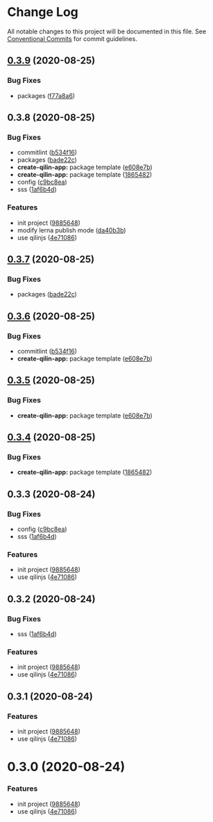 # Change Log

All notable changes to this project will be documented in this file.
See [Conventional Commits](https://conventionalcommits.org) for commit guidelines.

## [0.3.9](https://github.com/jackhutu/qilin/compare/v0.3.8...v0.3.9) (2020-08-25)

### Bug Fixes

- packages ([f77a8a6](https://github.com/jackhutu/qilin/commit/f77a8a6b1475247123d8acbbb625e2b00bb9edb7))

## 0.3.8 (2020-08-25)

### Bug Fixes

- commitlint ([b534f16](https://github.com/jackhutu/qilin/commit/b534f167a755d9ac8c92204a005df1fde613f50d))
- packages ([bade22c](https://github.com/jackhutu/qilin/commit/bade22c6789c5bb5b9dab08ff582a53d656c6ea5))
- **create-qilin-app:** package template ([e608e7b](https://github.com/jackhutu/qilin/commit/e608e7b7aee9a267288803e395be929d1d688f98))
- **create-qilin-app:** package template ([1865482](https://github.com/jackhutu/qilin/commit/1865482f4204764afa83f53fba5535f8af4be43d))
- config ([c9bc8ea](https://github.com/jackhutu/qilin/commit/c9bc8ea9b2b03a550476b44b38218d29ffd6be33))
- sss ([1af6b4d](https://github.com/jackhutu/qilin/commit/1af6b4d937a2c1bc4ff769aaed842b6e0968c00a))

### Features

- init project ([9885648](https://github.com/jackhutu/qilin/commit/98856485475b3eed45e842e9b63f346e19d36287))
- modify lerna publish mode ([da40b3b](https://github.com/jackhutu/qilin/commit/da40b3b8634597e714c5847ee723e469ca578712))
- use qilinjs ([4e71086](https://github.com/jackhutu/qilin/commit/4e71086898e40b6376cd1dff11043cdd031d1dad))

## [0.3.7](https://github.com/jackhutu/qilin/compare/@qilinjs/create-qilin-app@0.3.6...@qilinjs/create-qilin-app@0.3.7) (2020-08-25)

### Bug Fixes

- packages ([bade22c](https://github.com/jackhutu/qilin/commit/bade22c6789c5bb5b9dab08ff582a53d656c6ea5))

## [0.3.6](https://github.com/jackhutu/qilin/compare/@qilinjs/create-qilin-app@0.3.4...@qilinjs/create-qilin-app@0.3.6) (2020-08-25)

### Bug Fixes

- commitlint ([b534f16](https://github.com/jackhutu/qilin/commit/b534f167a755d9ac8c92204a005df1fde613f50d))
- **create-qilin-app:** package template ([e608e7b](https://github.com/jackhutu/qilin/commit/e608e7b7aee9a267288803e395be929d1d688f98))

## [0.3.5](https://github.com/jackhutu/qilin/compare/@qilinjs/create-qilin-app@0.3.4...@qilinjs/create-qilin-app@0.3.5) (2020-08-25)

### Bug Fixes

- **create-qilin-app:** package template ([e608e7b](https://github.com/jackhutu/qilin/commit/e608e7b7aee9a267288803e395be929d1d688f98))

## [0.3.4](https://github.com/jackhutu/qilin/compare/@qilinjs/create-qilin-app@0.3.3...@qilinjs/create-qilin-app@0.3.4) (2020-08-25)

### Bug Fixes

- **create-qilin-app:** package template ([1865482](https://github.com/jackhutu/qilin/commit/1865482f4204764afa83f53fba5535f8af4be43d))

## 0.3.3 (2020-08-24)

### Bug Fixes

- config ([c9bc8ea](https://github.com/jackhutu/qilin/commit/c9bc8ea9b2b03a550476b44b38218d29ffd6be33))
- sss ([1af6b4d](https://github.com/jackhutu/qilin/commit/1af6b4d937a2c1bc4ff769aaed842b6e0968c00a))

### Features

- init project ([9885648](https://github.com/jackhutu/qilin/commit/98856485475b3eed45e842e9b63f346e19d36287))
- use qilinjs ([4e71086](https://github.com/jackhutu/qilin/commit/4e71086898e40b6376cd1dff11043cdd031d1dad))

## 0.3.2 (2020-08-24)

### Bug Fixes

- sss ([1af6b4d](https://github.com/jackhutu/qilin/commit/1af6b4d937a2c1bc4ff769aaed842b6e0968c00a))

### Features

- init project ([9885648](https://github.com/jackhutu/qilin/commit/98856485475b3eed45e842e9b63f346e19d36287))
- use qilinjs ([4e71086](https://github.com/jackhutu/qilin/commit/4e71086898e40b6376cd1dff11043cdd031d1dad))

## 0.3.1 (2020-08-24)

### Features

- init project ([9885648](https://github.com/jackhutu/qilin/commit/98856485475b3eed45e842e9b63f346e19d36287))
- use qilinjs ([4e71086](https://github.com/jackhutu/qilin/commit/4e71086898e40b6376cd1dff11043cdd031d1dad))

# 0.3.0 (2020-08-24)

### Features

- init project ([9885648](https://github.com/jackhutu/qilin/commit/98856485475b3eed45e842e9b63f346e19d36287))
- use qilinjs ([4e71086](https://github.com/jackhutu/qilin/commit/4e71086898e40b6376cd1dff11043cdd031d1dad))
